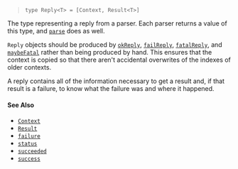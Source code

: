 <!--
 Copyright (c) 2020 Thomas J. Otterson
 
 This software is released under the MIT License.
 https://opensource.org/licenses/MIT
-->

> `type Reply<T> = [Context, Result<T>]`

The type representing a reply from a parser. Each parser returns a value of this type, and [`parse`](../tools/parse.md) does as well.

`Reply` objects should be produced by [`okReply`](../tools/okreply.md), [`failReply`](../tools/failreply.md), [`fatalReply`](../tools/fatalreply.md), and [`maybeFatal`](../tools/maybefatal.md) rather than being produced by hand. This ensures that the context is copied so that there aren't accidental overwrites of the indexes of older contexts.

A reply contains all of the information necessary to get a result and, if that result is a failure, to know what the failure was and where it happened.

#### See Also

* [`Context`](context.md)
* [`Result`](result.md)
* [`failure`](../tools/failure.md)
* [`status`](../tools/status.md)
* [`succeeded`](../tools/succeeded.md)
* [`success`](../tools/success.md)